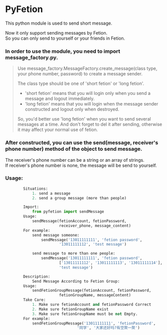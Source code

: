 PyFetion
===================================

This python module is used to send short message.<br />

Now it only support sending messages by Fetion.<br />
So you can only send to yourself or your friends in Fetion.<br />

### In order to use the module, you need to import message_factory.py.
> Use message_factory.MessageFactory.create_message(class type, your phone number, password) to create a message sender.<br />
> 
> The class type should be one of 'short fetion' or 'long fetion'.<br />
> * 'short fetion' means that you will login only when you send a message and logout immediately.<br />
> * 'long fetion' means that you will login when the message sender constructed and logout only when destroyed.<br />
> 
> So, you'd better use 'long fetion' when you want to send several messages at a time. And don't forget to del it after sending, otherwise it may affect your normal use of fetion.<br />

### After constructed, you can use the send(message, receiver's phone number) method of the object to send message.
The receiver's phone number can be a string or an array of strings.<br />
If receiver's phone number is none, the message will be send to yourself.<br />

### Usage:
```python
        Situations:
            1. send a message
            2. send a group message (more than people)

        Import:
            from pyfetion import sendMessage
        Usage:
            sendMessage(fetionAccount, fetionPassword, 
                        receiver_phone, message_content)
        For example:
            send message someone:
                sendMessage('13011111111', 'fetion password',
                        '13011111112', 'test message')

            send message to more than one people:
                sendMessage('13011111111', 'fetion password',
                        ['13011111112', '13011111113', '13011111114'],
                        'test message')

        Description:
            Send Message According to Fetion Group:
        Usage:
            sendFetionGroupMessage(fetionAccount, fetionPassword,
                        fetionGroupName, messageContent)
        Take Care:
            1. Make sure fetionAccount and fetionPassword Correct
            2. Make sure fetionGroupName exist 
            3. Make sure fetionGroupName must be not Empty. 
        For example:
            sendFetionGroupMessage('13011111111', 'fetionPassword',
                                '同学', '大家还好吗?有空聚一聚')
```
